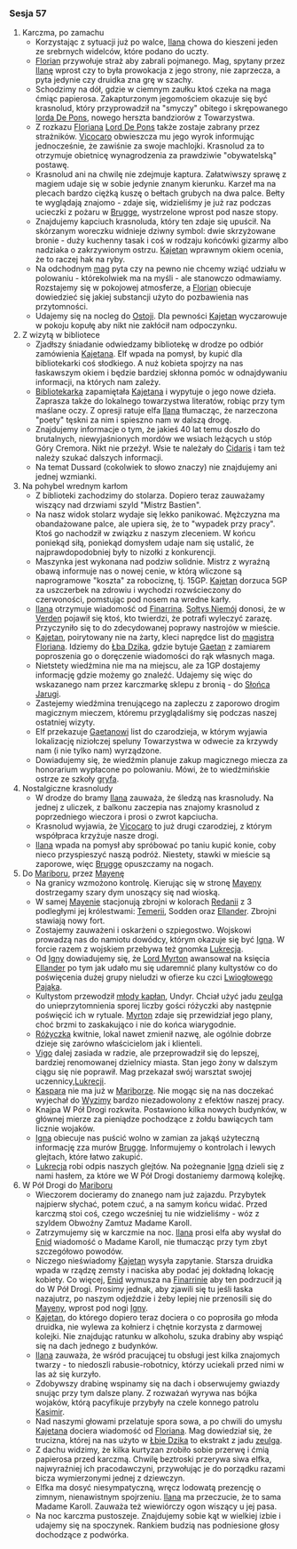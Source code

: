 ### Sesja 57
1. Karczma, po zamachu
    - Korzystając z sytuacji już po walce, [Ilana](#g_ilana) chowa do kieszeni jeden ze srebrnych widelców, które podano do uczty.
    - [Florian](#p_florian_z_vicovaro) przywołuje straż aby zabrali pojmanego. Mag, spytany przez [Ilanę](#g_ilana) wprost czy to była prowokacja z jego strony, nie zaprzecza, a pyta jedynie czy druidka zna grę w szachy.
    - Schodzimy na dół, gdzie w ciemnym zaułku ktoś czeka na maga ćmiąc papierosa. Zakapturzonym jegomościem okazuje się być krasnolud, który przyprowadził na "smyczy" obitego i skrępowanego [lorda De Pons](Pons), nowego herszta bandziorów z Towarzystwa.
    - Z rozkazu [Floriana](#p_florian_z_vicovaro) [Lord De Pons](Pons) także zostaje zabrany przez strażników. [Vicocaro](#p_florian_z_vicovaro) obwieszcza mu jego wyrok informując jednocześnie, że zawiśnie za swoje machlojki. Krasnolud za to otrzymuje obietnicę wynagrodzenia za prawdziwie "obywatelską" postawę. 
    - Krasnolud ani na chwilę nie zdejmuje kaptura. Załatwiwszy sprawę z magiem udaje się w sobie jedynie znanym kierunku. Karzeł ma na plecach bardzo ciężką kuszę o bełtach grubych na dwa palce. Bełty te wyglądają znajomo - zdaje się, widzieliśmy je już raz podczas ucieczki z pożaru w [Brugge](#l_m_brugge), wystrzelone wprost pod nasze stopy.
    - Znajdujemy kapciuch krasnoluda, który ten zdaje się upuścił. Na skórzanym woreczku widnieje dziwny symbol: dwie skrzyżowane bronie - duży kuchenny tasak i coś w rodzaju końcówki gizarmy albo nadziaka o zakrzywionym ostrzu. [Kajetan](#g_kajetan) wprawnym okiem ocenia, że to raczej hak na ryby.
    - Na odchodnym [mag](#p_florian_z_vicovaro) pyta czy na pewno nie chcemy wziąć udziału w polowaniu - którekolwiek ma na myśli - ale stanowczo odmawiamy. Rozstajemy się w pokojowej atmosferze, a [Florian](#p_florian_z_vicovaro) obiecuje dowiedzieć się jakiej substancji użyto do pozbawienia nas przytomności.
    - Udajemy się na nocleg do [Ostoji](#l_ostoja). Dla pewności [Kajetan](#g_kajetan) wyczarowuje w pokoju kopułę aby nikt nie zakłócił nam odpoczynku.
2. Z wizytą w bibliotece
    - Zjadłszy śniadanie odwiedzamy bibliotekę w drodze po odbiór zamówienia [Kajetana](#g_kajetan). Elf wpada na pomysł, by kupić dla bibliotekarki coś słodkiego. A nuż kobieta spojrzy na nas łaskawszym okiem i będzie bardziej skłonna pomóc w odnajdywaniu informacji, na których nam zależy.
    - [Bibliotekarka](#l_biblioteka) zapamiętała [Kajetana](#g_kajetan) i wypytuje o jego nowe dzieła. Zaprasza także do lokalnego towarzystwa literatów, robiąc przy tym maślane oczy. Z opresji ratuje elfa [Ilana](#g_ilana) tłumacząc, że narzeczona "poety" tęskni za nim i spieszno nam w dalszą drogę.
    - Znajdujemy informacje o tym, że jakieś 40 lat temu doszło do brutalnych, niewyjaśnionych mordów we wsiach leżących u stóp Góry Cremora. Nikt nie przeżył. Wsie te należały do [Cidaris](#l_cidaris) i tam też należy szukać dalszych informacji.
    - Na temat Dussard (cokolwiek to słowo znaczy) nie znajdujemy ani jednej wzmianki.
3. Na pohybel wrednym karłom
    - Z biblioteki zachodzimy do stolarza. Dopiero teraz zauważamy wiszący nad drzwiami szyld "Mistrz Bastien".
    - Na nasz widok stolarz wydaje się lekko panikować. Mężczyzna ma obandażowane palce, ale upiera się, że to "wypadek przy pracy". Ktoś go nachodził w związku z naszym zleceniem. W końcu poniekąd siłą, poniekąd domysłem udaje nam się ustalić, że najprawdopodobniej były to nizołki z konkurencji.
    - Maszynka jest wykonana nad podziw solidnie. Mistrz z wyraźną obawą informuje nas o nowej cenie, w którą wliczone są naprogramowe "koszta" za robociznę, tj. 15GP. [Kajetan](#g_kajetan) dorzuca 5GP za uszczerbek na zdrowiu i wychodzi rozwścieczony do czerwoności, pomstując pod nosem na wredne karły.
    - [Ilana](#g_ilana) otrzymuje wiadomość od [Finarrina](#p_druid_finarrin). [Sołtys Niemój](#p_niemoj) donosi, że w [Verden](#l_verden) pojawił się ktoś, kto twierdzi, że potrafi wyleczyć zarazę. Przyczyniło się to do zdecydowanej poprawy nastrojów w mieście.
    - [Kajetan](#g_kajetan), poirytowany nie na żarty, kleci naprędce list do [magistra Floriana](#p_florian_z_vicovaro). Idziemy do [Łba Dzika](#l_glowa_dzika), gdzie bytuje [Gaetan](#p_gaetan) z zamiarem poproszenia go o doręczenie wiadomości do rąk własnych maga.
    - Nietstety wiedźmina nie ma na miejscu, ale za 1GP dostajemy informację gdzie możemy go znaleźć. Udajemy się więc do wskazanego nam przez karczmarkę sklepu z bronią - do [Słońca Jarugi](#l_slonce_jarugi).
    - Zastejemy wiedźmina trenującego na zapleczu z zaporowo drogim magicznym mieczem, któremu przyglądaliśmy się podczas naszej ostatniej wizyty.
    - Elf przekazuje [Gaetanowi](#p_gaetan) list do czarodzieja, w którym wyjawia lokalizację niziołczej speluny Towarzystwa w odwecie za krzywdy nam (i nie tylko nam) wyrządzone.
    - Dowiadujemy się, że wiedźmin planuje zakup magicznego miecza za honorarium wypłacone po polowaniu. Mówi, że to wiedźmińskie ostrze ze szkoły [gryfa](#b_gryf).
4. Nostalgiczne krasnoludy
    - W drodze do bramy [Ilana](#g_ilana) zauważa, że śledzą nas krasnoludy. Na jednej z uliczek, z balkonu zaczepia nas znajomy krasnolud z poprzedniego wieczora i prosi o zwrot kapciucha.
    - Krasnolud wyjawia, że [Vicocaro](#p_florian_z_vicovaro) to już drugi czarodziej, z którym współpraca krzyżuje nasze drogi.
    - [Ilana](#g_ilana) wpada na pomysł aby spróbować po taniu kupić konie, coby nieco przyspieszyć naszą podróż. Niestety, stawki w mieście są zaporowe, więc [Brugge](#l_m_brugge) opuszczamy na nogach.
5. Do [Mariboru](#l_maribor), przez [Mayenę](#l_mayena)
    - Na granicy wzmożono kontrolę. Kierując się w stronę [Mayeny](#l_mayena) dostrzegamy szary dym unoszący się nad wioską.
    - W samej [Mayenie](#l_mayena) stacjonują zbrojni w kolorach [Redanii](#l_redania) z 3 podległymi jej królestwami: [Temerii](#l_temeria), Sodden oraz [Ellander](#l_ellander). Zbrojni stawiają nowy fort.
    - Zostajemy zauważeni i oskarżeni o szpiegostwo. Wojskowi prowadzą nas do namiotu dowódcy, którym okazuje się być [Igna](#p_igna). W forcie razem z wojskiem przebywa też gnomka [Lukrecja](#p_lukrecja_schattenwort).
    - Od [Igny](#p_igna) dowiadujemy się, że [Lord Myrton](#p_lord_myrton) awansował na księcia [Ellander](#l_ellander) po tym jak udało mu się udaremnić plany kultystów co do poświęcenia dużej grupy nieludzi w ofierze ku czci [Lwiogłowego Pająka](#r_lwioglowy_pajak).
    - Kultystom przewodził [młody kapłan](#p_mlody_kaplan), Undyr. Chciał użyć jadu [zeulga](#b_zeulg) do unieprzytomnienia sporej liczby gości różyczki aby następnie poświęcić ich w rytuale. [Myrton](#p_lord_myrton) zdaje się przewidział jego plany, choć brzmi to zaskakująco i nie do końca wiarygodnie.
    - [Różyczka](#l_rozyczka) kwitnie, lokal nawet zmienił nazwę, ale ogólnie dobrze dzieje się zarówno właścicielom jak i klienteli.
    - [Vigo](Vigo) dalej zasiada w radzie, ale przeprowadził się do lepszej, bardziej renomowanej dzielnicy miasta. Stan jego żony w dalszym ciągu się nie poprawił. Mag przekazał swój warsztat swojej uczennicy,[Lukrecji](#p_lukrecja_schattenwort).
    - [Kaspara](#p_kaspar) nie ma już w [Mariborze](#l_maribor). Nie mogąc się na nas doczekać wyjechał do [Wyzimy](#l_wyzima) bardzo niezadowolony z efektów naszej pracy.
    - Knajpa W Pół Drogi rozkwita. Postawiono kilka nowych budynków, w głównej mierze za pieniądze pochodzące z żołdu bawiących tam licznie wojaków.
    - [Igna](#p_igna) obiecuje nas puścić wolno w zamian za jakąś użyteczną informację zza murów [Brugge](#l_m_brugge). Informujemy o kontrolach i lewych glejtach, które łatwo zakupić.
    - [Lukrecja](#p_lukrecja_schattenwort) robi odpis naszych glejtów. Na pożegnanie [Igna](#p_igna) dzieli się z nami hasłem, za które we W Pół Drogi dostaniemy darmową kolejkę.
6. W Pół Drogi do [Mariboru](#l_maribor)
    - Wieczorem docieramy do znanego nam już zajazdu. Przybytek najpierw słychać, potem czuć, a na samym końcu widać. Przed karczmą stoi coś, czego wcześniej tu nie widzieliśmy - wóz z szyldem Obwoźny Zamtuz Madame Karoll.
    - Zatrzymujemy się w karczmie na noc. [Ilana](#g_ilana) prosi elfa aby wysłał do [Enid](#p_enid) wiadomość o Madame Karoll, nie tłumacząc przy tym zbyt szczegółowo powodów.
    - Niczego nieświadomy [Kajetan](#g_kajetan) wysyła zapytanie. Starsza druidka wpada w rządzę zemsty i naciska aby podać jej dokładną lokację kobiety. Co więcej, [Enid](#p_enid) wymusza na [Finarrinie](#p_druid_finarrin) aby ten podrzucił ją do W Pół Drogi. Prosimy jednak, aby zjawili się tu jeśli łaska nazajutrz, po naszym odjeździe i żeby lepiej nie przenosili się do [Mayeny](#l_mayena), wprost pod nogi [Igny](#p_igna).
    - [Kajetan](#g_kajetan), do którego dopiero teraz dociera o co poprosiła go młoda druidka, nie wylewa za kołnierz i chętnie korzysta z darmowej kolejki. Nie znajdując ratunku w alkoholu, szuka drabiny aby wspiąć się na dach jednego z budynków.
    - [Ilana](#g_ilana) zauważa, że wśród pracującej tu obsługi jest kilka znajomych twarzy - to niedoszli rabusie-robotnicy, którzy uciekali przed nimi w las aż się kurzyło.
    - Zdobywszy drabinę wspinamy się na dach i obserwujemy gwiazdy snując przy tym dalsze plany. Z rozważań wyrywa nas bójka wojaków, którą pacyfikuje przybyły na czele konnego patrolu [Kasimir](#g_kasimir).
    - Nad naszymi głowami przelatuje spora sowa, a po chwili do umysłu [Kajetana](#g_kajetan) dociera wiadomość od [Floriana](#p_florian_z_vicovaro). Mag dowiedział się, że trucizna, której na nas użyto w [Łbie Dzika](#l_glowa_dzika) to ekstrakt z jadu [zeulga](#b_zeulg).
    - Z dachu widzimy, że kilka kurtyzan zrobiło sobie przerwę i ćmią papierosa przed karczmą. Chwilę beztroski przerywa siwa elfka, najwyraźniej ich pracodawczyni, przywołując je do porządku razami bicza wymierzonymi jednej z dziewczyn.
    - Elfka ma dosyć niesympatyczną, wręcz lodowatą prezencję o zimnym, nienawistnym spojrzeniu. [Ilana](#g_ilana) ma przeczucie, że to sama Madame Karoll. Zauważa też wiewiórczy ogon wiszący u jej pasa.
    - Na noc karczma pustoszeje. Znajdujemy sobie kąt w wielkiej izbie i udajemy się na spoczynek. Rankiem budzią nas podniesione głosy dochodzące z podwórka.